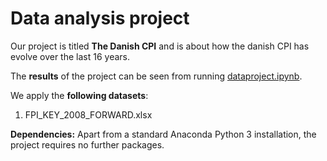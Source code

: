 # Data analysis project

Our project is titled **The Danish CPI** and is about how the danish CPI has evolve over the last 16 years.

The **results** of the project can be seen from running [dataproject.ipynb](dataproject.ipynb).

We apply the **following datasets**:

1. FPI_KEY_2008_FORWARD.xlsx 

**Dependencies:** Apart from a standard Anaconda Python 3 installation, the project requires no further packages. 

